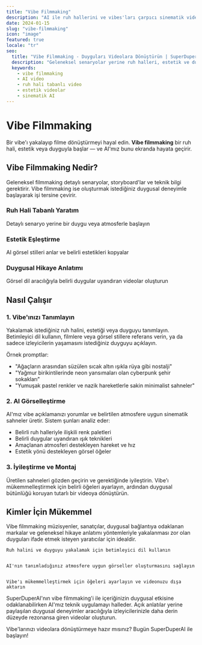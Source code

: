 ```yaml
---
title: "Vibe Filmmaking"
description: "AI ile ruh hallerini ve vibes'ları çarpıcı sinematik videolara dönüştürün"
date: 2024-01-15
slug: "vibe-filmmaking"
icon: "image"
featured: true
locale: "tr"
seo:
  title: "Vibe Filmmaking - Duyguları Videolara Dönüştürün | SuperDuperAI"
  description: "Geleneksel senaryolar yerine ruh halleri, estetik ve duygulara dayalı sinematik videolar oluşturun"
  keywords:
    - vibe filmmaking
    - AI video
    - ruh hali tabanlı video
    - estetik videolar
    - sinematik AI
---
```


# Vibe Filmmaking

Bir vibe'ı yakalayıp filme dönüştürmeyi hayal edin. **Vibe filmmaking** bir ruh hali, estetik veya duyguyla başlar — ve AI'mız bunu ekranda hayata geçirir.

## Vibe Filmmaking Nedir?

Geleneksel filmmaking detaylı senaryolar, storyboard'lar ve teknik bilgi gerektirir. Vibe filmmaking ise oluşturmak istediğiniz duygusal deneyimle başlayarak işi tersine çevirir.

### Ruh Hali Tabanlı Yaratım

Detaylı senaryo yerine bir duygu veya atmosferle başlayın


  ### Estetik Eşleştirme

AI görsel stilleri anlar ve belirli estetikleri kopyalar


  ### Duygusal Hikaye Anlatımı

Görsel dil aracılığıyla belirli duygular uyandıran videolar oluşturun




## Nasıl Çalışır

### 1. Vibe'ınızı Tanımlayın

Yakalamak istediğiniz ruh halini, estetiği veya duyguyu tanımlayın. Betimleyici dil kullanın, filmlere veya görsel stillere referans verin, ya da sadece izleyicilerin yaşamasını istediğiniz duyguyu açıklayın.

Örnek promptlar:

- "Ağaçların arasından süzülen sıcak altın ışıkla rüya gibi nostalji"
- "Yağmur birikintilerinde neon yansımaları olan cyberpunk şehir sokakları"
- "Yumuşak pastel renkler ve nazik hareketlerle sakin minimalist sahneler"

### 2. AI Görselleştirme

AI'mız vibe açıklamanızı yorumlar ve belirtilen atmosfere uygun sinematik sahneler üretir. Sistem şunları analiz eder:

- Belirli ruh halleriyle ilişkili renk paletleri
- Belirli duygular uyandıran ışık teknikleri
- Amaçlanan atmosferi destekleyen hareket ve hız
- Estetik yönü destekleyen görsel öğeler

### 3. İyileştirme ve Montaj

Üretilen sahneleri gözden geçirin ve gerektiğinde iyileştirin. Vibe'ı mükemmelleştirmek için belirli öğeleri ayarlayın, ardından duygusal bütünlüğü koruyan tutarlı bir videoya dönüştürün.

## Kimler İçin Mükemmel

Vibe filmmaking müzisyenler, sanatçılar, duygusal bağlantıya odaklanan markalar ve geleneksel hikaye anlatımı yöntemleriyle yakalanması zor olan duyguları ifade etmek isteyen yaratıcılar için idealdir.


  
    Ruh halini ve duyguyu yakalamak için betimleyici dil kullanın
  
  
    AI'nın tanımladığınız atmosfere uygun görseller oluşturmasını sağlayın
  
  
    Vibe'ı mükemmelleştirmek için öğeleri ayarlayın ve videonuzu dışa aktarın
  


SuperDuperAI'nın vibe filmmaking'i ile içeriğinizin duygusal etkisine odaklanabilirken AI'mız teknik uygulamayı halleder. Açık anlatılar yerine paylaşılan duygusal deneyimler aracılığıyla izleyicilerinizle daha derin düzeyde rezonansa giren videolar oluşturun.


  Vibe'larınızı videolara dönüştürmeye hazır mısınız? Bugün SuperDuperAI ile
  başlayın!


